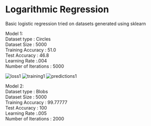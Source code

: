 # Logarithmic Regression

Basic logistic regression tried on datasets generated using sklearn

Model 1:  
Dataset type : Circles  
Dataset Size : 5000  
Training Accuracy : 51.0  
Test Accuracy : 46.8  
Learning Rate :.004  
Number of Iterations : 5000  

![loss1](https://user-images.githubusercontent.com/13309365/40877472-165cea3a-669f-11e8-9f78-1903cef43634.png)
![training1](https://user-images.githubusercontent.com/13309365/40877516-d72e5b0e-669f-11e8-8b9c-c2bebb71d150.png)
![predictions1](https://user-images.githubusercontent.com/13309365/40877517-d86ef9f6-669f-11e8-9f43-0a2993df9ef3.png)

Model 2:  
Dataset type : Blobs   
Dataset Size : 5000  
Training Accuracy : 99.77777    
Test Accuracy : 100  
Learning Rate :.005  
Number of Iterations : 2000  

